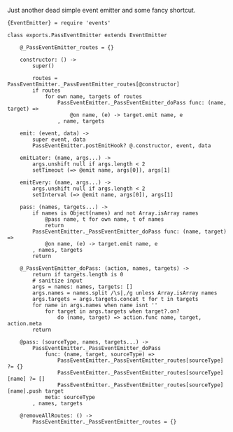 Just another dead simple event emitter and some fancy shortcut.

	{EventEmitter} = require 'events'

	class exports.PassEventEmitter extends EventEmitter

		@_PassEventEmitter_routes = {}

		constructor: () ->
			super()

			routes = PassEventEmitter._PassEventEmitter_routes[@constructor]
			if routes
				for own name, targets of routes
					PassEventEmitter._PassEventEmitter_doPass func: (name, target) =>
						@on name, (e) -> target.emit name, e
					, name, targets

		emit: (event, data) ->
			super event, data
			PassEventEmitter.postEmitHook? @.constructor, event, data

		emitLater: (name, args...) ->
			args.unshift null if args.length < 2
			setTimeout (=> @emit name, args[0]), args[1]

		emitEvery: (name, args...) ->
			args.unshift null if args.length < 2
			setInterval (=> @emit name, args[0]), args[1]

		pass: (names, targets...) ->
			if names is Object(names) and not Array.isArray names
				@pass name, t for own name, t of names
				return
			PassEventEmitter._PassEventEmitter_doPass func: (name, target) =>
				@on name, (e) -> target.emit name, e
			, names, targets
			return

		@_PassEventEmitter_doPass: (action, names, targets) ->
			return if targets.length is 0
			# sanitize input
			args = names: names, targets: []
			args.names = names.split /\s|,/g unless Array.isArray names
			args.targets = args.targets.concat t for t in targets
			for name in args.names when name isnt ''
				for target in args.targets when target?.on?
					do (name, target) => action.func name, target, action.meta
			return

		@pass: (sourceType, names, targets...) ->
			PassEventEmitter._PassEventEmitter_doPass
				func: (name, target, sourceType) =>
					PassEventEmitter._PassEventEmitter_routes[sourceType] ?= {}
					PassEventEmitter._PassEventEmitter_routes[sourceType][name] ?= []
					PassEventEmitter._PassEventEmitter_routes[sourceType][name].push target
				meta: sourceType
			, names, targets

		@removeAllRoutes: () ->
			PassEventEmitter._PassEventEmitter_routes = {}

